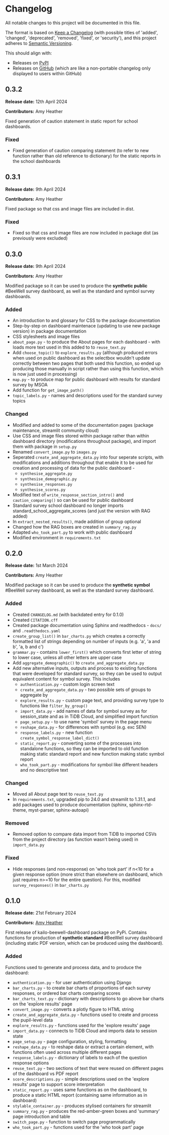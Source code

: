 # Changelog

All notable changes to this project will be documented in this file.

The format is based on [Keep a Changelog](https://keepachangelog.com/en/1.1.0/) (with possible titles of 'added', 'changed', 'deprecated', 'removed', 'fixed', or 'security'),
and this project adheres to [Semantic Versioning](https://semver.org/spec/v2.0.0.html).

This should align with:
* Releases on [PyPI](https://pypi.org/project/kailo-beewell-dashboard/#history)
* Releases on [GitHub](https://github.com/kailo-beewell/kailo_beewell_dashboard_package/releases) (which are like a non-portable changelog only displayed to users within GitHub)

## 0.3.2

**Release date:** 12th April 2024

**Contributors:** Amy Heather

Fixed generation of caution statement in static report for school dashboards.

### Fixed

* Fixed generation of caution comparing statement (to refer to new function rather than old reference to dictionary) for the static reports in the school dashboards

## 0.3.1

**Release date:** 9th April 2024

**Contributors:** Amy Heather

Fixed package so that css and image files are included in dist.

### Fixed

* Fixed so that css and image files are now included in package dist (as previously were excluded)

## 0.3.0

**Release date:** 9th April 2024

**Contributors:** Amy Heather

Modified package so it can be used to produce the **synthetic public** #BeeWell survey dashboard, as well as the standard and symbol survey dashboards.

### Added

* An introduction to and glossary for CSS to the package documentation
* Step-by-step on dashboard maintenace (updating to use new package version) in package documentation
* CSS stylesheets and image files
* `about_page.py` - to produce the About pages for each dashboard - with loads more text used in this added to to `reuse_text.py`
* Add `choose_topic()` to `explore_results.py` (although produced errors when used on public dashboard as the selectbox wouldn't update correctly between two pages that both used this function, so ended up producing those manually in script rather than using this function, which is now just used in processing)
* `map.py` - to produce map for public dashboard with results for standard survey by MSOA
* Add function for `get_image_path()`
* `topic_labels.py` - names and descriptions used for the standard survey topics

### Changed

* Modified and added to some of the documentation pages (package maintenance, streamlit community cloud)
* Use CSS and image files stored within package rather than within dashboard directory (modifications throughout package), and import them with package in `setup.py`
* Renamed `convert_image.py` to `images.py`
* Seperated `create_and_aggregate_data.py` into four seperate scripts, with modifications and additions throughout that enable it to be used for creation and processing of data for the public dashboard -
    * `synthesise_aggregate.py`
    * `synthesise_demographic.py`
    * `synthesise_responses.py`
    * `synthesise_scores.py`
* Modified text of `write_response_section_intro()` and `caution_comparing()` so can be used for public dashboard
* Standard survey school dashboard no longer imports standard_school_aggregate_scores (and just the version with RAG added)
* In `extract_nested_results()`, made addition of group optional
* Changed how the RAG boxes are created in `summary_rag.py`
* Adapted `who_took_part.py` to work with public dashboard
* Modified environment in `requirements.txt`

## 0.2.0

**Release date:** 1st March 2024

**Contributors:** Amy Heather

Modified package so it can be used to produce the **synthetic symbol** #BeeWell survey dashboard, as well as the standard survey dashboard.

### Added

* Created `CHANGELOG.md` (with backdated entry for 0.1.0)
* Created `CITATION.cff`
* Created package documentation using Sphinx and readthedocs - `docs/` and `.readthedocs.yaml`
* `create_group_list()` in `bar_charts.py` which creates a correctly formatted list of strings depending on number of inputs (e.g. 'a', 'a and b', 'a, b and c')
* `grammar.py` - contains `lower_first()` which converts first letter of string to lower case, unless all other letters are upper case
* Add `aggregate_demographic()` to `create_and_aggregate_data.py`
* Add new alternative inputs, outputs and process to existing functions that were developed for standard survey, so they can be used to output equivalent content for symbol survey. This includes
    * `authentication.py` - custom login screen text
    * `create_and_aggregate_data.py` - two possible sets of groups to aggregate by
    * `explore_results.py` - custom page text, and providing survey type to functions like `filter_by_group()`
    * `import_data.py` - add names of data for symbol survey as for session_state and as in TiDB Cloud, and simplified import function
    * `page_setup.py` - to use name 'symbol' survey in the page menu
    * `reshape_data.py` - for differences with symbol (e.g. exc SEN)
    * `response_labels.py` - new function `create_symbol_response_label_dict()`
    * `static_report.py` - converting some of the processes into standalone functions, so they can be imported to old function making static standard report and new function making static symbol report
    * `who_took_part.py` - modifications for symbol like different headers and no descriptive text

### Changed

* Moved all About page text to `reuse_text.py`
* In `requirements.txt`, upgraded pip to 24.0 and streamlit to 1.31.1, and add packages used to produce documentation (sphinx, sphinx-rtd-theme, myst-parser, sphinx-autoapi)

### Removed

* Removed option to compare data import from TiDB to imported CSVs from the project directory (as function wasn't being used) in `import_data.py`

### Fixed

* Hide responses (and non-response) on 'who took part' if n<10 for a given response option (more strict than elsewhere on dashboard, which just requires n>=10 for the entire question). For this, modified `survey_responses()` in `bar_charts.py`

## 0.1.0

**Release date:** 21st February 2024

**Contributors:** [Amy Heather](https://github.com/amyheather)

First release of kailo-beewell-dashboard package on PyPi. Contains functions for production of **synthetic standard** #BeeWell survey dashboard (including static PDF version, which can be produced using the dashboard).

### Added

Functions used to generate and process data, and to produce the dashboard:
* `authentication.py` - for user authentication using Django
* `bar_charts.py` - to create bar charts of proportions of each survey responses, or ordered bar charts comparing scores
* `bar_charts_text.py` - dictionary with descriptions to go above bar charts on the 'explore results' page
* `convert_image.py` - converts a plotly figure to HTML string
* `create_and_aggregate_data.py` - functions used to create and process the pupil-level data
* `explore_results.py` - functions used for the 'explore results' page
* `import_data.py` - connects to TiDB Cloud and imports data to session state
* `page_setup.py` - page configuration, styling, formatting
* `reshape_data.py` - to reshape data or extract a certain element, with functions often used across multiple different pages
* `response_labels.py` - dictionary of labels to each of the question response options
* `reuse_text.py` - two sections of text that were reused on different pages of the dashboard vs PDF report
* `score_descriptions.py` - simple descriptions used on the 'explore results' page to support score interpretation
* `static_report.py` - uses same functions as on the dashboard, to produce a static HTML report (containing same information as in dashboard)
* `stylable_container.py` - produces stylised containers for streamlit
* `summary_rag.py` - produces the red-amber-green boxes and 'summary' page introduction and table
* `switch_page.py` - function to switch page programmatically
* `who_took_part.py` - functions used for the 'who took part' page